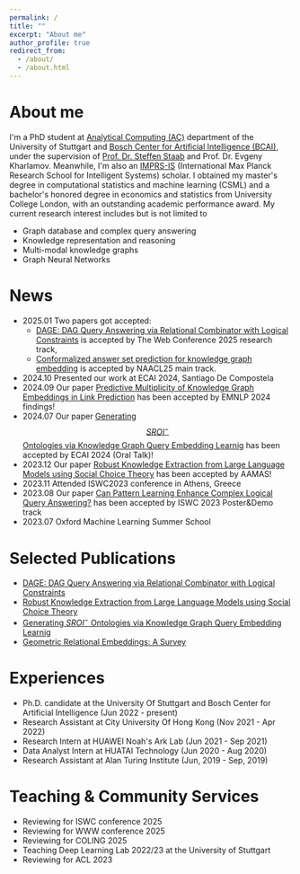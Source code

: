 ```yaml
---
permalink: /
title: ""
excerpt: "About me"
author_profile: true
redirect_from: 
  - /about/
  - /about.html
---
```


# About me
I'm a PhD student at [Analytical Computing (AC)](https://www.ipvs.uni-stuttgart.de/departments/ac/) department of the University of Stuttgart and [Bosch Center for Artificial Intelligence (BCAI)](https://www.bosch-ai.com), under the supervision of [Prof. Dr. Steffen Staab](https://scholar.google.com/citations?user=QvpcUn8AAAAJ&hl=en) and Prof. Dr. Evgeny Kharlamov. Meanwhile, I'm also an [IMPRS-IS](https://imprs.is.mpg.de) (International Max Planck Research School for Intelligent Systems) scholar. I obtained my master's degree in computational statistics and machine learning (CSML) and a bachelor's honored degree in economics and statistics from University College London, with an outstanding academic performance award. My current research interest includes but is not limited to 
- Graph database and complex query answering
- Knowledge representation and reasoning
- Multi-modal knowledge graphs 
- Graph Neural Networks 

# News
- 2025.01 Two papers got accepted:
  - [DAGE: DAG Query Answering via Relational Combinator with Logical Constraints](https://arxiv.org/abs/2410.22105) is accepted by The Web Conference 2025 research track,
  - [Conformalized answer set prediction for knowledge graph embedding](https://arxiv.org/abs/2408.08248) is accepted by NAACL25 main track.
- 2024.10 Presented our work at ECAI 2024, Santiago De Compostela
- 2024.09 Our paper [Predictive Multiplicity of Knowledge Graph Embeddings in Link Prediction](https://arxiv.org/abs/2408.08226) has been accepted by EMNLP 2024 findings!
- 2024.07 Our paper [Generating $$SROI^-$$ Ontologies via Knowledge Graph Query Embedding Learnig](https://arxiv.org/abs/2407.09212) has been accepted by ECAI 2024 (Oral Talk)! 
- 2023.12 Our paper [Robust Knowledge Extraction from Large Language Models using Social Choice Theory](https://arxiv.org/abs/2312.14877) has been accepted by AAMAS!
- 2023.11 Attended ISWC2023 conference in Athens, Greece
- 2023.08 Our paper [Can Pattern Learning Enhance Complex Logical Query Answering?](https://ceur-ws.org/Vol-3632/ISWC2023_paper_463.pdf) has been accepted by ISWC 2023 Poster&Demo track 
- 2023.07 Oxford Machine Learning Summer School
  
<!-- ## News -->
# Selected Publications
- [DAGE: DAG Query Answering via Relational Combinator with Logical Constraints](https://arxiv.org/abs/2410.22105)
- [Robust Knowledge Extraction from Large Language Models using Social Choice Theory](https://arxiv.org/abs/2312.14877)
- [Generating $SROI^-$ Ontologies via Knowledge Graph Query Embedding Learnig](https://arxiv.org/abs/2407.09212) 
- [Geometric Relational Embeddings: A Survey](https://arxiv.org/abs/2304.11949)
  
# Experiences
- Ph.D. candidate at the University Of Stuttgart and Bosch Center for Artificial Intelligence (Jun 2022 - present)
- Research Assistant at City University Of Hong Kong (Nov 2021 - Apr 2022)
- Research Intern at HUAWEI Noah's Ark Lab (Jun 2021 - Sep 2021)
- Data Analyst Intern at HUATAI Technology (Jun 2020 - Aug 2020)
- Research Assistant at Alan Turing Institute (Jun, 2019 - Sep, 2019)

# Teaching & Community Services
- Reviewing for ISWC conference 2025
- Reviewing for WWW conference 2025
- Reviewing for COLING 2025
- Teaching Deep Learning Lab 2022/23 at the University of Stuttgart
- Reviewing for ACL 2023
